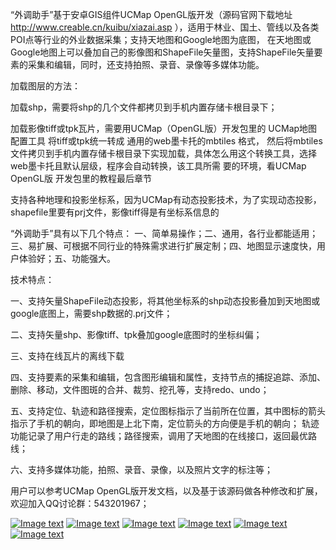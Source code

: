 
<p>“外调助手”基于安卓GIS组件UCMap OpenGL版开发（源码官网下载地址 <a href="http://www.creable.cn/kuibu/xiazai.asp" rel="nofollow">http://www.creable.cn/kuibu/xiazai.asp</a> ），适用于林业、国土、管线以及各类POI点等行业的外业数据采集；支持天地图和Google地图为底图，
在天地图或Google地图上可以叠加自己的影像图和ShapeFile矢量图，支持ShapeFile矢量要素的采集和编辑，同时，还支持拍照、录音、录像等多媒体功能。</p>

<p>加载图层的方法：</p>
<p>加载shp，需要将shp的几个文件都拷贝到手机内置存储卡根目录下；</p>
<p>加载影像tiff或tpk瓦片，需要用UCMap（OpenGL版）开发包里的 UCMap地图配置工具 将tiff或tpk统一转成 通用的web墨卡托的mbtiles 格式，
  然后将mbtiles文件拷贝到手机内置存储卡根目录下实现加载，具体怎么用这个转换工具，选择web墨卡托且默认层级，程序会自动转换，该工具所需
  要的环境，看UCMap OpenGL版 开发包里的教程最后章节</p>
<p>支持各种地理和投影坐标系，因为UCMap有动态投影技术，为了实现动态投影，shapefile里要有prj文件，影像tiff得是有坐标系信息的</p>
<p>“外调助手”具有以下几个特点：
一、简单易操作；二、通用，各行业都能适用；三、易扩展、可根据不同行业的特殊需求进行扩展定制；四、地图显示速度快，用户体验好；五、功能强大。</p>

<p>技术特点：</p>
<p>一、支持矢量ShapeFile动态投影，将其他坐标系的shp动态投影叠加到天地图或google底图上，需要shp数据的.prj文件；</p>
<p>二、支持矢量shp、影像tiff、tpk叠加google底图时的坐标纠偏；</p>
<p>三、支持在线瓦片的离线下载</p>
<p>四、支持要素的采集和编辑，包含图形编辑和属性，支持节点的捕捉追踪、添加、删除、移动，文件图斑的合并、裁剪、挖孔等，支持redo、undo；</p>
<p>五、支持定位、轨迹和路径搜索，定位图标指示了当前所在位置，其中图标的箭头指示了手机的朝向，即地图是上北下南，定位箭头的方向便是手机的朝向；
轨迹功能记录了用户行走的路线；路径搜索，调用了天地图的在线接口，返回最优路线；</p>
<p>六、支持多媒体功能，拍照、录音、录像，以及照片文字的标注等；</p>
<p>用户可以参考UCMap OpenGL版开发文档，以及基于该源码做各种修改和扩展，欢迎加入QQ讨论群：543201967；</p>
<p></p>
<p><a target="_blank" rel="noopener noreferrer" href="https://github.com/geochenyj/SurveyOnUCMap/blob/master/img-folder/pic1.png"><img src="https://github.com/geochenyj/SurveyOnUCMap/raw/master/img-folder/pic1.png" alt="Image text" style="max-width:100%;"></a>
<a target="_blank" rel="noopener noreferrer" href="https://github.com/geochenyj/SurveyOnUCMap/blob/master/img-folder/pic2.png"><img src="https://github.com/geochenyj/SurveyOnUCMap/raw/master/img-folder/pic2.png" alt="Image text" style="max-width:100%;"></a>
<a target="_blank" rel="noopener noreferrer" href="https://github.com/geochenyj/SurveyOnUCMap/blob/master/img-folder/pic3.png"><img src="https://github.com/geochenyj/SurveyOnUCMap/raw/master/img-folder/pic3.png" alt="Image text" style="max-width:100%;"></a>
<a target="_blank" rel="noopener noreferrer" href="https://github.com/geochenyj/SurveyOnUCMap/blob/master/img-folder/pic4.png"><img src="https://github.com/geochenyj/SurveyOnUCMap/raw/master/img-folder/pic4.png" alt="Image text" style="max-width:100%;"></a>
<a target="_blank" rel="noopener noreferrer" href="https://github.com/geochenyj/SurveyOnUCMap/blob/master/img-folder/pic5.png"><img src="https://github.com/geochenyj/SurveyOnUCMap/raw/master/img-folder/pic5.png" alt="Image text" style="max-width:100%;"></a>
<a target="_blank" rel="noopener noreferrer" href="https://github.com/geochenyj/SurveyOnUCMap/blob/master/img-folder/pic6.png"><img src="https://github.com/geochenyj/SurveyOnUCMap/raw/master/img-folder/pic6.png" alt="Image text" style="max-width:100%;"></a></p>
